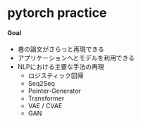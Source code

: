 # pytorch practice

#### **Goal**

- 巷の論文がさらっと再現できる
- アプリケーションへとモデルを利用できる
- NLPにおける主要な手法の再現
  - ロジスティック回帰
  - Seq2Seq
  - Pointer-Generator
  - Transformer
  - VAE / CVAE
  - GAN



